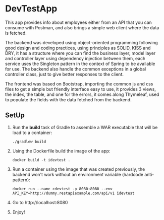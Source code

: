 # DevTestApp
This app provides info about employees either from an API that you can consume with Postman, and also brings a simple web client where the data is fetched.

The backend was developed using object-oriented programming following good design and coding practices, using principles as SOLID, KISS and DRY, it has a structure where you can find the business layer, model layer and controller layer using dependency injection between them, each service uses the Singleton pattern in the context of Spring to be available for use. The backend also handle the common exceptions in a global controller class, just to give better responses to the client.

The frontend was based on Bootstrap, importing the common js and css files to get a simple but friendly interface easy to use, it provides 3 views, the index, the table, and one for the errors, it comes along Thymeleaf, used to populate the fields with the data fetched from the backend.

## SetUp

1. Run the **build** task of Gradle to assemble a WAR executable that will be load to a container:

   `./gradlew build`

2. Using the Dockerfile build the image of the app:
   
   `docker build -t idevtest .`

3. Run a container using the image that was created previously, the backend won't work without an environment variable (hardcode anti-pattern):
   
   `docker run --name cdevtest -p 8080:8080 --env API_KEY=http://dummy.restapiexample.com/api/v1 idevtest`

4. Go to http://localhost:8080
5. Enjoy!